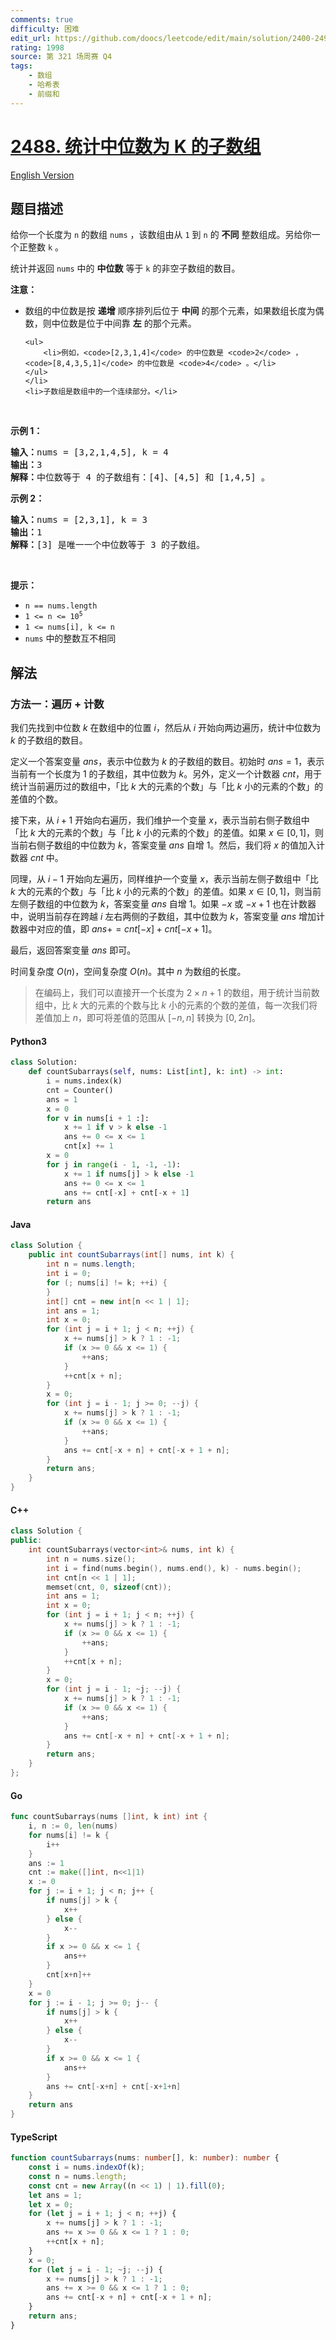 ```yaml
---
comments: true
difficulty: 困难
edit_url: https://github.com/doocs/leetcode/edit/main/solution/2400-2499/2488.Count%20Subarrays%20With%20Median%20K/README.md
rating: 1998
source: 第 321 场周赛 Q4
tags:
    - 数组
    - 哈希表
    - 前缀和
---
```


<!-- problem:start -->

# [2488. 统计中位数为 K 的子数组](https://leetcode.cn/problems/count-subarrays-with-median-k)

[English Version](/solution/2400-2499/2488.Count%20Subarrays%20With%20Median%20K/README_EN.md)

## 题目描述

<!-- description:start -->

<p>给你一个长度为 <code>n</code> 的数组 <code>nums</code> ，该数组由从 <code>1</code> 到 <code>n</code> 的 <strong>不同</strong> 整数组成。另给你一个正整数 <code>k</code> 。</p>

<p>统计并返回 <code>nums</code> 中的 <strong>中位数</strong> 等于 <code>k</code> 的非空子数组的数目。</p>

<p><strong>注意：</strong></p>

<ul>
	<li>数组的中位数是按 <strong>递增</strong> 顺序排列后位于 <strong>中间</strong> 的那个元素，如果数组长度为偶数，则中位数是位于中间靠 <strong>左</strong> 的那个元素。

    <ul>
    	<li>例如，<code>[2,3,1,4]</code> 的中位数是 <code>2</code> ，<code>[8,4,3,5,1]</code> 的中位数是 <code>4</code> 。</li>
    </ul>
    </li>
    <li>子数组是数组中的一个连续部分。</li>

</ul>

<p>&nbsp;</p>

<p><strong>示例 1：</strong></p>

<pre>
<strong>输入：</strong>nums = [3,2,1,4,5], k = 4
<strong>输出：</strong>3
<strong>解释：</strong>中位数等于 4 的子数组有：[4]、[4,5] 和 [1,4,5] 。
</pre>

<p><strong>示例 2：</strong></p>

<pre>
<strong>输入：</strong>nums = [2,3,1], k = 3
<strong>输出：</strong>1
<strong>解释：</strong>[3] 是唯一一个中位数等于 3 的子数组。
</pre>

<p>&nbsp;</p>

<p><strong>提示：</strong></p>

<ul>
	<li><code>n == nums.length</code></li>
	<li><code>1 &lt;= n &lt;= 10<sup>5</sup></code></li>
	<li><code>1 &lt;= nums[i], k &lt;= n</code></li>
	<li><code>nums</code> 中的整数互不相同</li>
</ul>

<!-- description:end -->

## 解法

<!-- solution:start -->

### 方法一：遍历 + 计数

我们先找到中位数 $k$ 在数组中的位置 $i$，然后从 $i$ 开始向两边遍历，统计中位数为 $k$ 的子数组的数目。

定义一个答案变量 $ans$，表示中位数为 $k$ 的子数组的数目。初始时 $ans = 1$，表示当前有一个长度为 $1$ 的子数组，其中位数为 $k$。另外，定义一个计数器 $cnt$，用于统计当前遍历过的数组中，「比 $k$ 大的元素的个数」与「比 $k$ 小的元素的个数」的差值的个数。

接下来，从 $i + 1$ 开始向右遍历，我们维护一个变量 $x$，表示当前右侧子数组中「比 $k$ 大的元素的个数」与「比 $k$ 小的元素的个数」的差值。如果 $x \in [0, 1]$，则当前右侧子数组的中位数为 $k$，答案变量 $ans$ 自增 $1$。然后，我们将 $x$ 的值加入计数器 $cnt$ 中。

同理，从 $i - 1$ 开始向左遍历，同样维护一个变量 $x$，表示当前左侧子数组中「比 $k$ 大的元素的个数」与「比 $k$ 小的元素的个数」的差值。如果 $x \in [0, 1]$，则当前左侧子数组的中位数为 $k$，答案变量 $ans$ 自增 $1$。如果 $-x$ 或 $-x + 1$ 也在计数器中，说明当前存在跨越 $i$ 左右两侧的子数组，其中位数为 $k$，答案变量 $ans$ 增加计数器中对应的值，即 $ans += cnt[-x] + cnt[-x + 1]$。

最后，返回答案变量 $ans$ 即可。

时间复杂度 $O(n)$，空间复杂度 $O(n)$。其中 $n$ 为数组的长度。

> 在编码上，我们可以直接开一个长度为 $2 \times n + 1$ 的数组，用于统计当前数组中，比 $k$ 大的元素的个数与比 $k$ 小的元素的个数的差值，每一次我们将差值加上 $n$，即可将差值的范围从 $[-n, n]$ 转换为 $[0, 2n]$。

<!-- tabs:start -->

#### Python3

```python
class Solution:
    def countSubarrays(self, nums: List[int], k: int) -> int:
        i = nums.index(k)
        cnt = Counter()
        ans = 1
        x = 0
        for v in nums[i + 1 :]:
            x += 1 if v > k else -1
            ans += 0 <= x <= 1
            cnt[x] += 1
        x = 0
        for j in range(i - 1, -1, -1):
            x += 1 if nums[j] > k else -1
            ans += 0 <= x <= 1
            ans += cnt[-x] + cnt[-x + 1]
        return ans
```

#### Java

```java
class Solution {
    public int countSubarrays(int[] nums, int k) {
        int n = nums.length;
        int i = 0;
        for (; nums[i] != k; ++i) {
        }
        int[] cnt = new int[n << 1 | 1];
        int ans = 1;
        int x = 0;
        for (int j = i + 1; j < n; ++j) {
            x += nums[j] > k ? 1 : -1;
            if (x >= 0 && x <= 1) {
                ++ans;
            }
            ++cnt[x + n];
        }
        x = 0;
        for (int j = i - 1; j >= 0; --j) {
            x += nums[j] > k ? 1 : -1;
            if (x >= 0 && x <= 1) {
                ++ans;
            }
            ans += cnt[-x + n] + cnt[-x + 1 + n];
        }
        return ans;
    }
}
```

#### C++

```cpp
class Solution {
public:
    int countSubarrays(vector<int>& nums, int k) {
        int n = nums.size();
        int i = find(nums.begin(), nums.end(), k) - nums.begin();
        int cnt[n << 1 | 1];
        memset(cnt, 0, sizeof(cnt));
        int ans = 1;
        int x = 0;
        for (int j = i + 1; j < n; ++j) {
            x += nums[j] > k ? 1 : -1;
            if (x >= 0 && x <= 1) {
                ++ans;
            }
            ++cnt[x + n];
        }
        x = 0;
        for (int j = i - 1; ~j; --j) {
            x += nums[j] > k ? 1 : -1;
            if (x >= 0 && x <= 1) {
                ++ans;
            }
            ans += cnt[-x + n] + cnt[-x + 1 + n];
        }
        return ans;
    }
};
```

#### Go

```go
func countSubarrays(nums []int, k int) int {
	i, n := 0, len(nums)
	for nums[i] != k {
		i++
	}
	ans := 1
	cnt := make([]int, n<<1|1)
	x := 0
	for j := i + 1; j < n; j++ {
		if nums[j] > k {
			x++
		} else {
			x--
		}
		if x >= 0 && x <= 1 {
			ans++
		}
		cnt[x+n]++
	}
	x = 0
	for j := i - 1; j >= 0; j-- {
		if nums[j] > k {
			x++
		} else {
			x--
		}
		if x >= 0 && x <= 1 {
			ans++
		}
		ans += cnt[-x+n] + cnt[-x+1+n]
	}
	return ans
}
```

#### TypeScript

```ts
function countSubarrays(nums: number[], k: number): number {
    const i = nums.indexOf(k);
    const n = nums.length;
    const cnt = new Array((n << 1) | 1).fill(0);
    let ans = 1;
    let x = 0;
    for (let j = i + 1; j < n; ++j) {
        x += nums[j] > k ? 1 : -1;
        ans += x >= 0 && x <= 1 ? 1 : 0;
        ++cnt[x + n];
    }
    x = 0;
    for (let j = i - 1; ~j; --j) {
        x += nums[j] > k ? 1 : -1;
        ans += x >= 0 && x <= 1 ? 1 : 0;
        ans += cnt[-x + n] + cnt[-x + 1 + n];
    }
    return ans;
}
```

<!-- tabs:end -->

<!-- solution:end -->

<!-- problem:end -->
